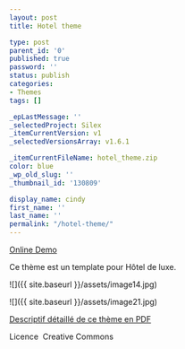 ```yaml
---
layout: post
title: Hotel theme

type: post
parent_id: '0'
published: true
password: ''
status: publish
categories:
- Themes
tags: []

_epLastMessage: ''
_selectedProject: Silex
_itemCurrentVersion: v1
_selectedVersionsArray: v1.6.1

_itemCurrentFileName: hotel_theme.zip
color: blue
_wp_old_slug: ''
_thumbnail_id: '130809'

display_name: cindy
first_name: ''
last_name: ''
permalink: "/hotel-theme/"
---
```


[Online Demo](http://silexprod.com/silex_cindy/?/hotel)

Ce thème est un template pour Hôtel de luxe.

![]({{ site.baseurl }}/assets/image14.jpg)

![]({{ site.baseurl }}/assets/image21.jpg)

[Descriptif détaillé de ce thème en PDF](http://silexprod.com/silex_cindy/Description_hotel.pdf)

Licence  Creative Commons
